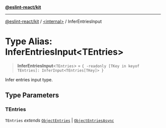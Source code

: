 [**@eslint-react/kit**](../../README.md)

***

[@eslint-react/kit](../../README.md) / [\<internal\>](../README.md) / InferEntriesInput

# Type Alias: InferEntriesInput\<TEntries\>

> **InferEntriesInput**\<`TEntries`\> = `{ -readonly [TKey in keyof TEntries]: InferInput<TEntries[TKey]> }`

Infer entries input type.

## Type Parameters

### TEntries

`TEntries` *extends* [`ObjectEntries`](../interfaces/ObjectEntries.md) \| [`ObjectEntriesAsync`](../interfaces/ObjectEntriesAsync.md)
